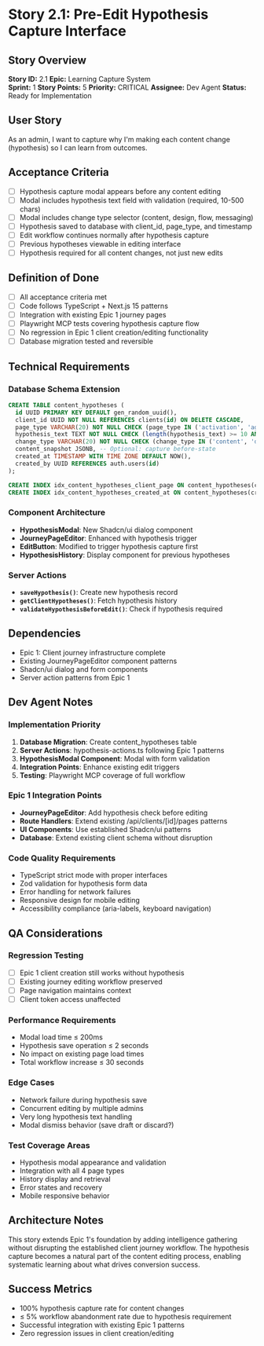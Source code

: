 # Story 2.1: Pre-Edit Hypothesis Capture Interface

## Story Overview
**Story ID:** 2.1
**Epic:** Learning Capture System  
**Sprint:** 1
**Story Points:** 5
**Priority:** CRITICAL
**Assignee:** Dev Agent
**Status:** Ready for Implementation

## User Story
As an admin, I want to capture why I'm making each content change (hypothesis) so I can learn from outcomes.

## Acceptance Criteria
- [ ] Hypothesis capture modal appears before any content editing
- [ ] Modal includes hypothesis text field with validation (required, 10-500 chars)
- [ ] Modal includes change type selector (content, design, flow, messaging)
- [ ] Hypothesis saved to database with client_id, page_type, and timestamp
- [ ] Edit workflow continues normally after hypothesis capture
- [ ] Previous hypotheses viewable in editing interface
- [ ] Hypothesis required for all content changes, not just new edits

## Definition of Done
- [ ] All acceptance criteria met
- [ ] Code follows TypeScript + Next.js 15 patterns
- [ ] Integration with existing Epic 1 journey pages
- [ ] Playwright MCP tests covering hypothesis capture flow
- [ ] No regression in Epic 1 client creation/editing functionality
- [ ] Database migration tested and reversible

## Technical Requirements

### Database Schema Extension
```sql
CREATE TABLE content_hypotheses (
  id UUID PRIMARY KEY DEFAULT gen_random_uuid(),
  client_id UUID NOT NULL REFERENCES clients(id) ON DELETE CASCADE,
  page_type VARCHAR(20) NOT NULL CHECK (page_type IN ('activation', 'agreement', 'confirmation', 'processing')),
  hypothesis_text TEXT NOT NULL CHECK (length(hypothesis_text) >= 10 AND length(hypothesis_text) <= 500),
  change_type VARCHAR(20) NOT NULL CHECK (change_type IN ('content', 'design', 'flow', 'messaging')),
  content_snapshot JSONB, -- Optional: capture before-state
  created_at TIMESTAMP WITH TIME ZONE DEFAULT NOW(),
  created_by UUID REFERENCES auth.users(id)
);

CREATE INDEX idx_content_hypotheses_client_page ON content_hypotheses(client_id, page_type);
CREATE INDEX idx_content_hypotheses_created_at ON content_hypotheses(created_at DESC);
```

### Component Architecture
- **HypothesisModal**: New Shadcn/ui dialog component
- **JourneyPageEditor**: Enhanced with hypothesis trigger
- **EditButton**: Modified to trigger hypothesis capture first
- **HypothesisHistory**: Display component for previous hypotheses

### Server Actions
- **`saveHypothesis()`**: Create new hypothesis record
- **`getClientHypotheses()`**: Fetch hypothesis history
- **`validateHypothesisBeforeEdit()`**: Check if hypothesis required

## Dependencies
- Epic 1: Client journey infrastructure complete
- Existing JourneyPageEditor component patterns
- Shadcn/ui dialog and form components
- Server action patterns from Epic 1

## Dev Agent Notes

### Implementation Priority
1. **Database Migration**: Create content_hypotheses table
2. **Server Actions**: hypothesis-actions.ts following Epic 1 patterns
3. **HypothesisModal Component**: Modal with form validation
4. **Integration Points**: Enhance existing edit triggers
5. **Testing**: Playwright MCP coverage of full workflow

### Epic 1 Integration Points
- **JourneyPageEditor**: Add hypothesis check before editing
- **Route Handlers**: Extend existing /api/clients/[id]/pages patterns
- **UI Components**: Use established Shadcn/ui patterns
- **Database**: Extend existing client schema without disruption

### Code Quality Requirements
- TypeScript strict mode with proper interfaces
- Zod validation for hypothesis form data
- Error handling for network failures
- Responsive design for mobile editing
- Accessibility compliance (aria-labels, keyboard navigation)

## QA Considerations

### Regression Testing
- [ ] Epic 1 client creation still works without hypothesis
- [ ] Existing journey editing workflow preserved
- [ ] Page navigation maintains context
- [ ] Client token access unaffected

### Performance Requirements
- Modal load time ≤ 200ms
- Hypothesis save operation ≤ 2 seconds
- No impact on existing page load times
- Total workflow increase ≤ 30 seconds

### Edge Cases
- Network failure during hypothesis save
- Concurrent editing by multiple admins
- Very long hypothesis text handling
- Modal dismiss behavior (save draft or discard?)

### Test Coverage Areas
- Hypothesis modal appearance and validation
- Integration with all 4 page types
- History display and retrieval
- Error states and recovery
- Mobile responsive behavior

## Architecture Notes
This story extends Epic 1's foundation by adding intelligence gathering without disrupting the established client journey workflow. The hypothesis capture becomes a natural part of the content editing process, enabling systematic learning about what drives conversion success.

## Success Metrics
- 100% hypothesis capture rate for content changes
- ≤ 5% workflow abandonment rate due to hypothesis requirement
- Successful integration with existing Epic 1 patterns
- Zero regression issues in client creation/editing